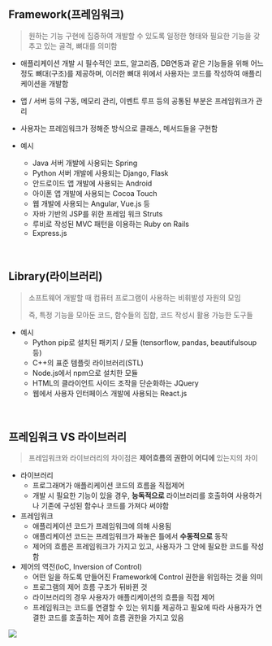 ## Framework(프레임워크)

> 원하는 기능 구현에 집중하여 개발할 수 있도록 일정한 형태와 필요한 기능을 갖추고 있는 골격, 뼈대를 의미함

- 애플리케이션 개발 시 필수적인 코드, 알고리즘, DB연동과 같은 기능들을 위해 어느 정도 뼈대(구조)를 제공하며, 이러한 뼈대 위에서 사용자는 코드를 작성하여 애플리케이션을 개발함
- 앱 / 서버 등의 구동, 메모리 관리, 이벤트 루프 등의 공통된 부분은 프레임워크가 관리
- 사용자는 프레임워크가 정해준 방식으로 클래스, 메서드들을 구현함

- 예시
  - Java 서버 개발에 사용되는 Spring
  - Python 서버 개발에 사용되는 Django, Flask
  - 안드로이드 앱 개발에 사용되는  Android
  - 아이폰 앱 개발에 사용되는 Cocoa Touch
  - 웹 개발에 사용되는 Angular, Vue.js 등
  - 자바 기반의 JSP를 위한 프레임 워크 Struts
  - 루비로 작성된 MVC 패턴을 이용하는 Ruby on Rails
  - Express.js

<br>

## Library(라이브러리)

> 소프트웨어 개발할 때 컴퓨터 프로그램이 사용하는 비휘발성 자원의 모임
>
> 즉, 특정 기능을 모아둔 코드, 함수들의 집합, 코드 작성시 활용 가능한 도구들

- 예시
  - Python pip로 설치된 패키지 / 모듈 (tensorflow, pandas, beautifulsoup 등)
  - C++의 표준 템플릿 라이브러리(STL)
  - Node.js에서 npm으로 설치한 모듈
  - HTML의 클라이언트 사이드 조작을 단순화하는 JQuery
  - 웹에서 사용자 인터페이스 개발에 사용되는 React.js



<br>

## 프레임워크 VS 라이브러리

> 프레임워크와 라이브러리의 차이점은 **제어흐름의 권한이 어디에** 있는지의 차이

- 라이브러리
  - 프로그래머가 애플리케이션 코드의 흐름을 직접제어
  - 개발 시 필요한 기능이 있을 경우, **능독적으로** 라이브러리를 호출하여 사용하거나 기존에 구성된 함수나 코드를 가져다 써야함
- 프레임워크
  - 애플리케이션 코드가 프레임워크에 의해 사용됨
  - 애플리케이션 코드는 프레임워크가 짜놓은 틀에서 **수동적으로** 동작
  - 제어의 흐름은 프레임워크가 가지고 있고, 사용자가 그 안에 필요한 코드를 작성함
- 제어의 역전(IoC, Inversion of Control)
  - 어떤 일을 하도록 만들어진 Framework에 Control 권한을 위임하는 것을 의미
  - 프로그램의 제어 흐름 구조가 뒤바뀐 것
  - 라이브러리의 경우 사용자가 애플리케이션의 흐름을 직접 제어
  - 프레임워크는 코드를 연결할 수 있는 위치를 제공하고 필요에 따라 사용자가 연결한 코드를 호출하는 제어 흐름 권한을 가지고 있음 

![](https://img1.daumcdn.net/thumb/R1280x0/?scode=mtistory2&fname=https%3A%2F%2Fk.kakaocdn.net%2Fdn%2FblL9Lq%2FbtrlfeLuCLe%2FkaPoRIBK6tqX5xtHVgbdF1%2Fimg.png)